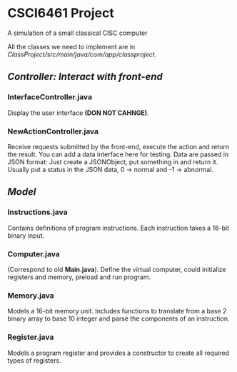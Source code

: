 # CSCI6461 Project
A simulation of a small classical CISC computer  

All the classes we need to implement are in *ClassProject/src/main/java/com/app/classproject*.

## *Controller: Interact with front-end*
### InterfaceController.java ###
Display the user interface **(DON NOT CAHNGE)**.  

### NewActionController.java ###
Receive requests submitted by the front-end, execute the action and return the result. You can add a data interface here for testing. Data are passed in JSON format: Just create a JSONObject, put something in and return it. Usually put a status in the JSON data, 0 → normal and -1 → abnormal.

## *Model*
### Instructions.java ###
Contains definitions of program instructions. Each instruction takes a 16-bit binary input.  

### Computer.java ###
(Correspond to old **Main.java**). Define the virtual computer, could initialize registers and memory, preload and run program.  

### Memory.java ###
Models a 16-bit memory unit. Includes functions to translate from a base 2 binary array to base 10 integer and parse the components of an instruction.  

### Register.java ###
Models a program register and provides a constructor to create all required types of registers.  
